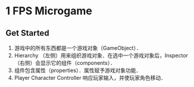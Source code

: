 # 1 FPS Microgame

## Get Started

1. 游戏中的所有东西都是一个游戏对象（GameObject）．
2. Hierarchy （左侧）用来组织游戏对象．在选中一个游戏对象后，Inspector （右侧）会显示它的组件（components）．
3. 组件包含属性（properties）．属性赋予游戏对象功能．
4. Player Character Controller 响应玩家输入，并使玩家角色移动．
